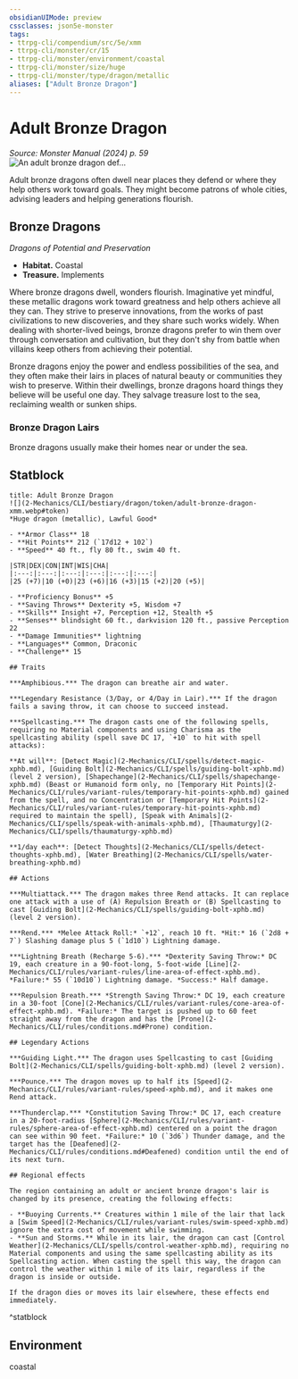 ```yaml
---
obsidianUIMode: preview
cssclasses: json5e-monster
tags:
- ttrpg-cli/compendium/src/5e/xmm
- ttrpg-cli/monster/cr/15
- ttrpg-cli/monster/environment/coastal
- ttrpg-cli/monster/size/huge
- ttrpg-cli/monster/type/dragon/metallic
aliases: ["Adult Bronze Dragon"]
---
```

# Adult Bronze Dragon
*Source: Monster Manual (2024) p. 59*  
![An adult bronze dragon def...](2-Mechanics/CLI/bestiary/dragon/img/bronze-dragon.webp#right "An adult bronze dragon defends the deep from a ravenous giant shark")

Adult bronze dragons often dwell near places they defend or where they help others work toward goals. They might become patrons of whole cities, advising leaders and helping generations flourish.

## Bronze Dragons

*Dragons of Potential and Preservation*

- **Habitat.** Coastal  
- **Treasure.** Implements  

Where bronze dragons dwell, wonders flourish. Imaginative yet mindful, these metallic dragons work toward greatness and help others achieve all they can. They strive to preserve innovations, from the works of past civilizations to new discoveries, and they share such works widely. When dealing with shorter-lived beings, bronze dragons prefer to win them over through conversation and cultivation, but they don't shy from battle when villains keep others from achieving their potential.

Bronze dragons enjoy the power and endless possibilities of the sea, and they often make their lairs in places of natural beauty or communities they wish to preserve. Within their dwellings, bronze dragons hoard things they believe will be useful one day. They salvage treasure lost to the sea, reclaiming wealth or sunken ships.

### Bronze Dragon Lairs

Bronze dragons usually make their homes near or under the sea.

## Statblock

```ad-statblock
title: Adult Bronze Dragon
![](2-Mechanics/CLI/bestiary/dragon/token/adult-bronze-dragon-xmm.webp#token)
*Huge dragon (metallic), Lawful Good*

- **Armor Class** 18 
- **Hit Points** 212 (`17d12 + 102`) 
- **Speed** 40 ft., fly 80 ft., swim 40 ft.

|STR|DEX|CON|INT|WIS|CHA|
|:---:|:---:|:---:|:---:|:---:|:---:|
|25 (+7)|10 (+0)|23 (+6)|16 (+3)|15 (+2)|20 (+5)|

- **Proficiency Bonus** +5
- **Saving Throws** Dexterity +5, Wisdom +7
- **Skills** Insight +7, Perception +12, Stealth +5
- **Senses** blindsight 60 ft., darkvision 120 ft., passive Perception 22
- **Damage Immunities** lightning
- **Languages** Common, Draconic
- **Challenge** 15

## Traits

***Amphibious.*** The dragon can breathe air and water.

***Legendary Resistance (3/Day, or 4/Day in Lair).*** If the dragon fails a saving throw, it can choose to succeed instead.

***Spellcasting.*** The dragon casts one of the following spells, requiring no Material components and using Charisma as the spellcasting ability (spell save DC 17, `+10` to hit with spell attacks):

**At will**: [Detect Magic](2-Mechanics/CLI/spells/detect-magic-xphb.md), [Guiding Bolt](2-Mechanics/CLI/spells/guiding-bolt-xphb.md) (level 2 version), [Shapechange](2-Mechanics/CLI/spells/shapechange-xphb.md) (Beast or Humanoid form only, no [Temporary Hit Points](2-Mechanics/CLI/rules/variant-rules/temporary-hit-points-xphb.md) gained from the spell, and no Concentration or [Temporary Hit Points](2-Mechanics/CLI/rules/variant-rules/temporary-hit-points-xphb.md) required to maintain the spell), [Speak with Animals](2-Mechanics/CLI/spells/speak-with-animals-xphb.md), [Thaumaturgy](2-Mechanics/CLI/spells/thaumaturgy-xphb.md)

**1/day each**: [Detect Thoughts](2-Mechanics/CLI/spells/detect-thoughts-xphb.md), [Water Breathing](2-Mechanics/CLI/spells/water-breathing-xphb.md)

## Actions

***Multiattack.*** The dragon makes three Rend attacks. It can replace one attack with a use of (A) Repulsion Breath or (B) Spellcasting to cast [Guiding Bolt](2-Mechanics/CLI/spells/guiding-bolt-xphb.md) (level 2 version).

***Rend.*** *Melee Attack Roll:* `+12`, reach 10 ft. *Hit:* 16 (`2d8 + 7`) Slashing damage plus 5 (`1d10`) Lightning damage.

***Lightning Breath (Recharge 5-6).*** *Dexterity Saving Throw:* DC 19, each creature in a 90-foot-long, 5-foot-wide [Line](2-Mechanics/CLI/rules/variant-rules/line-area-of-effect-xphb.md). *Failure:* 55 (`10d10`) Lightning damage. *Success:* Half damage.

***Repulsion Breath.*** *Strength Saving Throw:* DC 19, each creature in a 30-foot [Cone](2-Mechanics/CLI/rules/variant-rules/cone-area-of-effect-xphb.md). *Failure:* The target is pushed up to 60 feet straight away from the dragon and has the [Prone](2-Mechanics/CLI/rules/conditions.md#Prone) condition.

## Legendary Actions

***Guiding Light.*** The dragon uses Spellcasting to cast [Guiding Bolt](2-Mechanics/CLI/spells/guiding-bolt-xphb.md) (level 2 version).

***Pounce.*** The dragon moves up to half its [Speed](2-Mechanics/CLI/rules/variant-rules/speed-xphb.md), and it makes one Rend attack.

***Thunderclap.*** *Constitution Saving Throw:* DC 17, each creature in a 20-foot-radius [Sphere](2-Mechanics/CLI/rules/variant-rules/sphere-area-of-effect-xphb.md) centered on a point the dragon can see within 90 feet. *Failure:* 10 (`3d6`) Thunder damage, and the target has the [Deafened](2-Mechanics/CLI/rules/conditions.md#Deafened) condition until the end of its next turn.

## Regional effects

The region containing an adult or ancient bronze dragon's lair is changed by its presence, creating the following effects:

- **Buoying Currents.** Creatures within 1 mile of the lair that lack a [Swim Speed](2-Mechanics/CLI/rules/variant-rules/swim-speed-xphb.md) ignore the extra cost of movement while swimming.  
- **Sun and Storms.** While in its lair, the dragon can cast [Control Weather](2-Mechanics/CLI/spells/control-weather-xphb.md), requiring no Material components and using the same spellcasting ability as its Spellcasting action. When casting the spell this way, the dragon can control the weather within 1 mile of its lair, regardless if the dragon is inside or outside.  

If the dragon dies or moves its lair elsewhere, these effects end immediately.
```
^statblock

## Environment

coastal